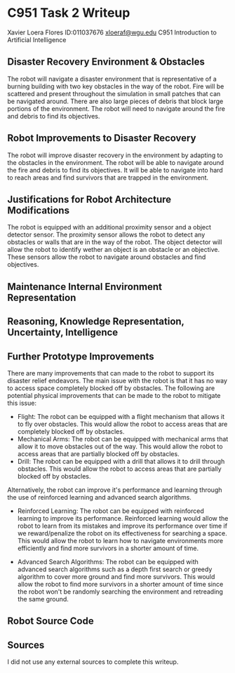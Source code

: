 # C951 Task 2 Writeup

Xavier Loera Flores
ID:011037676
xloeraf@wgu.edu
C951 Introduction to Artificial Intelligence

## Disaster Recovery Environment & Obstacles

The robot will navigate a disaster environment that is representative of a burning building with two key obstacles in the way of the robot. Fire will be scattered and present throughout the simulation in small patches that can be navigated around. There are also large pieces of debris that block large portions of the environment. The robot will need to navigate around the fire and debris to find its objectives.

## Robot Improvements to Disaster Recovery

The robot will improve disaster recovery in the environment by adapting to the obstacles in the environment. The robot will be able to navigate around the fire and debris to find its objectives. It will be able to navigate into hard to reach areas and find survivors that are trapped in the environment.

## Justifications for Robot Architecture Modifications

The robot is equipped with an additional proximity sensor and a object detector sensor. The proximity sensor allows the robot to detect any obstacles or walls that are in the way of the robot. The object detector will allow the robot to identify wether an object is an obstacle or an objective. These sensors allow the robot to navigate around obstacles and find objectives.

## Maintenance Internal Environment Representation

## Reasoning, Knowledge Representation, Uncertainty, Intelligence

## Further Prototype Improvements

There are many improvements that can made to the robot to support its disaster relief endeavors. The main issue with the robot is that it has no way to access space completely blocked off by obstacles.
The following are potential physical improvements that can be made to the robot to mitigate this issue:

- Flight: The robot can be equipped with a flight mechanism that allows it to fly over obstacles. This would allow the robot to access areas that are completely blocked off by obstacles.
- Mechanical Arms: The robot can be equipped with mechanical arms that allow it to move obstacles out of the way. This would allow the robot to access areas that are partially blocked off by obstacles.
- Drill: The robot can be equipped with a drill that allows it to drill through obstacles. This would allow the robot to access areas that are partially blocked off by obstacles.

Alternatively, the robot can improve it's performance and learning through the use of reinforced learning and advanced search algorithms.

- Reinforced Learning: The robot can be equipped with reinforced learning to improve its performance. Reinforced learning would allow the robot to learn from its mistakes and improve its performance over time if we reward/penalize the robot on its effectiveness for searching a space. This would allow the robot to learn how to navigate environments more efficiently and find more survivors in a shorter amount of time.

- Advanced Search Algorithms: The robot can be equipped with advanced search algorithms such as a depth first search or greedy algorithm to cover more ground and find more survivors. This would allow the robot to find more survivors in a shorter amount of time since the robot won't be randomly searching the environment and retreading the same ground.

## Robot Source Code

## Sources

I did not use any external sources to complete this writeup.
